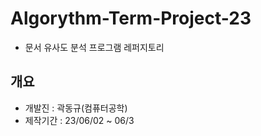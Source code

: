 # Algorythm-Term-Project-23
 - 문서 유사도 분석 프로그램 레퍼지토리

## 개요
 - 개발진 : 곽동규(컴퓨터공학)
 - 제작기간 : 23/06/02 ~ 06/3
